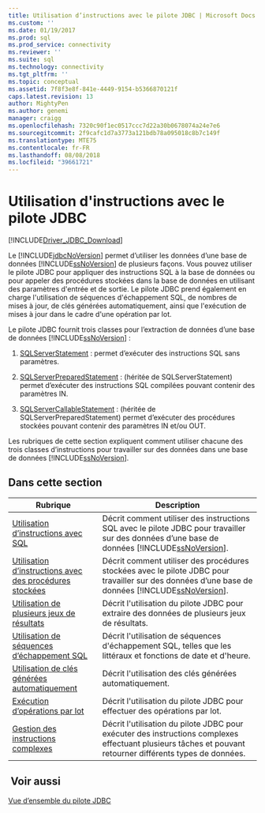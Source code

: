```yaml
---
title: Utilisation d’instructions avec le pilote JDBC | Microsoft Docs
ms.custom: ''
ms.date: 01/19/2017
ms.prod: sql
ms.prod_service: connectivity
ms.reviewer: ''
ms.suite: sql
ms.technology: connectivity
ms.tgt_pltfrm: ''
ms.topic: conceptual
ms.assetid: 7f8f3e8f-841e-4449-9154-b5366870121f
caps.latest.revision: 13
author: MightyPen
ms.author: genemi
manager: craigg
ms.openlocfilehash: 7320c90f1ec0517ccc7d22a30b0678074a24e7e6
ms.sourcegitcommit: 2f9cafc1d7a3773a121bdb78a095018c8b7c149f
ms.translationtype: MTE75
ms.contentlocale: fr-FR
ms.lasthandoff: 08/08/2018
ms.locfileid: "39661721"
---
```

# <a name="using-statements-with-the-jdbc-driver"></a>Utilisation d'instructions avec le pilote JDBC

[!INCLUDE[Driver_JDBC_Download](../../includes/driver_jdbc_download.md)]

Le [!INCLUDE[jdbcNoVersion](../../includes/jdbcnoversion_md.md)] permet d’utiliser les données d’une base de données [!INCLUDE[ssNoVersion](../../includes/ssnoversion_md.md)] de plusieurs façons. Vous pouvez utiliser le pilote JDBC pour appliquer des instructions SQL à la base de données ou pour appeler des procédures stockées dans la base de données en utilisant des paramètres d'entrée et de sortie. Le pilote JDBC prend également en charge l'utilisation de séquences d'échappement SQL, de nombres de mises à jour, de clés générées automatiquement, ainsi que l'exécution de mises à jour dans le cadre d'une opération par lot.  
  
Le pilote JDBC fournit trois classes pour l’extraction de données d’une base de données [!INCLUDE[ssNoVersion](../../includes/ssnoversion_md.md)] :  
  
1. [SQLServerStatement](../../connect/jdbc/reference/sqlserverstatement-class.md) : permet d’exécuter des instructions SQL sans paramètres.  
  
2. [SQLServerPreparedStatement](../../connect/jdbc/reference/sqlserverpreparedstatement-class.md) : (héritée de SQLServerStatement) permet d’exécuter des instructions SQL compilées pouvant contenir des paramètres IN.  
  
3. [SQLServerCallableStatement](../../connect/jdbc/reference/sqlservercallablestatement-class.md) : (héritée de SQLServerPreparedStatement) permet d’exécuter des procédures stockées pouvant contenir des paramètres IN et/ou OUT.  
  
 Les rubriques de cette section expliquent comment utiliser chacune des trois classes d’instructions pour travailler sur des données dans une base de données [!INCLUDE[ssNoVersion](../../includes/ssnoversion_md.md)].  
  
## <a name="in-this-section"></a>Dans cette section  

| Rubrique                                                                                                    | Description                                                                                                                                            |
| -------------------------------------------------------------------------------------------------------- | ------------------------------------------------------------------------------------------------------------------------------------------------------ |
| [Utilisation d’instructions avec SQL](../../connect/jdbc/using-statements-with-sql.md)                             | Décrit comment utiliser des instructions SQL avec le pilote JDBC pour travailler sur des données d’une base de données [!INCLUDE[ssNoVersion](../../includes/ssnoversion_md.md)].    |
| [Utilisation d’instructions avec des procédures stockées](../../connect/jdbc/using-statements-with-stored-procedures.md) | Décrit comment utiliser des procédures stockées avec le pilote JDBC pour travailler sur des données d’une base de données [!INCLUDE[ssNoVersion](../../includes/ssnoversion_md.md)]. |
| [Utilisation de plusieurs jeux de résultats](../../connect/jdbc/using-multiple-result-sets.md)                           | Décrit l'utilisation du pilote JDBC pour extraire des données de plusieurs jeux de résultats.                                                                       |
| [Utilisation de séquences d’échappement SQL](../../connect/jdbc/using-sql-escape-sequences.md)                           | Décrit l'utilisation de séquences d'échappement SQL, telles que les littéraux et fonctions de date et d'heure.                                                               |
| [Utilisation de clés générées automatiquement](../../connect/jdbc/using-auto-generated-keys.md)                             | Décrit l'utilisation des clés générées automatiquement.                                                                                                     |
| [Exécution d’opérations par lot](../../connect/jdbc/performing-batch-operations.md)                         | Décrit l'utilisation du pilote JDBC pour effectuer des opérations par lot.                                                                                      |
| [Gestion des instructions complexes](../../connect/jdbc/handling-complex-statements.md)                         | Décrit l'utilisation du pilote JDBC pour exécuter des instructions complexes effectuant plusieurs tâches et pouvant retourner différents types de données.               |
  
## <a name="see-also"></a> Voir aussi

[Vue d’ensemble du pilote JDBC](../../connect/jdbc/overview-of-the-jdbc-driver.md)  
